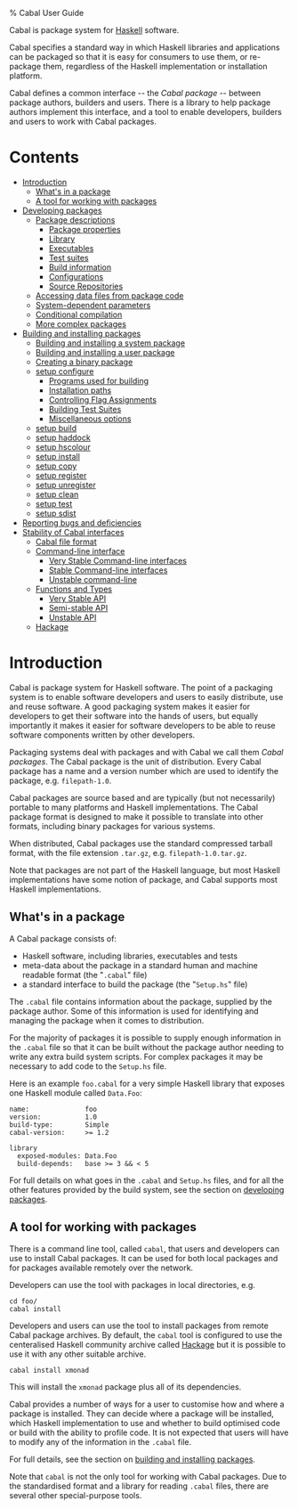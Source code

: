 % Cabal User Guide

Cabal is package system for [Haskell] software.

Cabal specifies a standard way in which Haskell libraries and
applications can be packaged so that it is easy for consumers to use
them, or re-package them, regardless of the Haskell implementation or
installation platform.

Cabal defines a common interface -- the _Cabal package_ -- between
package authors, builders and users. There is a library to help package
authors implement this interface, and a tool to enable developers,
builders and users to work with Cabal packages.

# Contents #

  * [Introduction](#introduction)
      - [What's in a package](#whats-in-a-package)
      - [A tool for working with packages](#a-tool-for-working-with-packages)
  * [Developing packages](developing-packages.html)
      - [Package descriptions](developing-packages.html#package-descriptions)
          + [Package properties](developing-packages.html#package-properties)
          + [Library](developing-packages.html#library)
          + [Executables](developing-packages.html#executables)
          + [Test suites](developing-packages.html#test-suites)
          + [Build information](developing-packages.html#build-information)
          + [Configurations](developing-packages.html#configurations)
          + [Source Repositories](developing-packages.html#source-repositories)
      - [Accessing data files from package code](developing-packages.html#accessing-data-files-from-package-code)
      - [System-dependent parameters](developing-packages.html#system-dependent-parameters)
      - [Conditional compilation](developing-packages.html#conditional-compilation)
      - [More complex packages](developing-packages.html#more-complex-packages)
  * [Building and installing packages](installing-packages.html)
      - [Building and installing a system package](installing-packages.html#building-and-installing-a-system-package)
      - [Building and installing a user package](installing-packages.html#building-and-installing-a-user-package)
      - [Creating a binary package](installing-packages.html#creating-a-binary-package)
      - [setup configure](installing-packages.html#setup-configure)
          + [Programs used for building](installing-packages.html#programs-used-for-building)
          + [Installation paths](installing-packages.html#installation-paths)
          + [Controlling Flag Assignments](installing-packages.html#controlling-flag-assignments)
          + [Building Test Suites](installing-packages.html#building-test-suites)
          + [Miscellaneous options](installing-packages.html#miscellaneous-options)
      - [setup build](installing-packages.html#setup-build)
      - [setup haddock](installing-packages.html#setup-haddock)
      - [setup hscolour](installing-packages.html#setup-hscolour)
      - [setup install](installing-packages.html#setup-install)
      - [setup copy](installing-packages.html#setup-copy)
      - [setup register](installing-packages.html#setup-register)
      - [setup unregister](installing-packages.html#setup-unregister)
      - [setup clean](installing-packages.html#setup-clean)
      - [setup test](installing-packages.html#setup-test)
      - [setup sdist](installing-packages.html#setup-sdist)
  * [Reporting bugs and deficiencies](misc.html#reporting-bugs-and-deficiencies)
  * [Stability of Cabal interfaces](misc.html#stability-of-cabal-interfaces)
      - [Cabal file format](misc.html#cabal-file-format)
      - [Command-line interface](misc.html#command-line-interface)
          + [Very Stable Command-line interfaces](misc.html#very-stable-command-line-interfaces)
          + [Stable Command-line interfaces](misc.html#stable-command-line-interfaces)
          + [Unstable command-line](misc.html#unstable-command-line)
      - [Functions and Types](misc.html#functions-and-types)
          + [Very Stable API](misc.html#very-stable-api)
          + [Semi-stable API](misc.html#semi-stable-api)
          + [Unstable API](#unstable-api)
      - [Hackage](misc.html#hackage)

# Introduction #

Cabal is package system for Haskell software. The point of a packaging
system is to enable software developers and users to easily distribute,
use and reuse software. A good packaging system makes it easier for
developers to get their software into the hands of users, but equally
importantly it makes it easier for software developers to be able to
reuse software components written by other developers.

Packaging systems deal with packages and with Cabal we call them _Cabal
packages_. The Cabal package is the unit of distribution. Every Cabal
package has a name and a version number which are used to identify the
package, e.g. `filepath-1.0`.

Cabal packages are source based and are typically (but not necessarily)
portable to many platforms and Haskell implementations. The Cabal
package format is designed to make it possible to translate into other
formats, including binary packages for various systems.

When distributed, Cabal packages use the standard compressed tarball
format, with the file extension `.tar.gz`, e.g. `filepath-1.0.tar.gz`.

Note that packages are not part of the Haskell language, but most
Haskell implementations have some notion of package, and Cabal supports
most Haskell implementations.


## What's in a package ##

A Cabal package consists of:

  * Haskell software, including libraries, executables and tests
  * meta-data about the package in a standard human and machine
    readable format (the "`.cabal`" file)
  * a standard interface to build the package (the "`Setup.hs`" file)

The `.cabal` file contains information about the package, supplied by
the package author. Some of this information is used for identifying and
managing the package when it comes to distribution.

For the majority of packages it is possible to supply enough information
in the `.cabal` file so that it can be built without the package author
needing to write any extra build system scripts. For complex packages it
may be necessary to add code to the `Setup.hs` file.

Here is an example `foo.cabal` for a very simple Haskell library that
exposes one Haskell module called `Data.Foo`:

~~~~~~~~~~~~~~~~
name:              foo
version:           1.0
build-type:        Simple
cabal-version:     >= 1.2

library
  exposed-modules: Data.Foo
  build-depends:   base >= 3 && < 5
~~~~~~~~~~~~~~~~

For full details on what goes in the `.cabal` and `Setup.hs` files, and
for all the other features provided by the build system, see the section
on [developing packages](developing-packages.html).


## A tool for working with packages ##

There is a command line tool, called `cabal`, that users and developers
can use to install Cabal packages. It can be used for both local
packages and for packages available remotely over the network.

Developers can use the tool with packages in local directories, e.g.

~~~~~~~~~~~~~~~~
cd foo/
cabal install
~~~~~~~~~~~~~~~~

Developers and users can use the tool to install packages from remote
Cabal package archives. By default, the `cabal` tool is configured to
use the centeralised Haskell community archive called [Hackage] but it
is possible to use it with any other suitable archive.

~~~~~~~~~~~~~~~~
cabal install xmonad
~~~~~~~~~~~~~~~~

This will install the `xmonad` package plus all of its dependencies.

Cabal provides a number of ways for a user to customise how and where a
package is installed. They can decide where a package will be installed,
which Haskell implementation to use and whether to build optimised code
or build with the ability to profile code. It is not expected that users
will have to modify any of the information in the `.cabal` file.

For full details, see the section on [building and installing
packages](installing-packages.html).

Note that `cabal` is not the only tool for working with Cabal packages.
Due to the standardised format and a library for reading `.cabal` files,
there are several other special-purpose tools.

[Haskell]:  http://www.haskell.org/
[Hackage]:  http://hackage.haskell.org/
